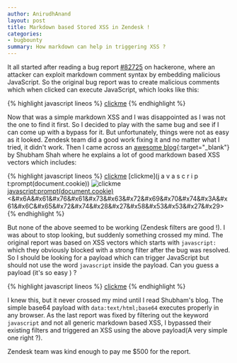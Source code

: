 ```yaml
---
author: AnirudhAnand
layout: post
title: Markdown based Stored XSS in Zendesk !
categories:
- bugbounty
summary: How markdown can help in triggering XSS ?
---
```


It all started after reading a bug report [#82725](https://hackerone.com/reports/82725) on hackerone, where an attacker can exploit markdown comment syntax by embedding malicious JavaScript. So the original bug report was to create malicious comments which when clicked can execute JavaScript, which looks like this:

{% highlight javascript lineos %}
[clickme](javascript:alert(1))
{% endhighlight %}

Now that was a simple markdown XSS and I was disappointed as I was not the one to find it first. So I decided to play with the same bug and see if I can come up with a bypass for it. But unfortunately, things were not as easy as it looked. Zendesk team did a good work fixing it and no matter what I tried, it didn't work. Then I came across an [awesome blog](http://shubh.am/exploiting-markdown-syntax-and-telescope-persistent-xss-through-markdown-cve-2014-5144/){:target="_blank"} by Shubham Shah where he explains a lot of good markdown based XSS vectors which includes:

{% highlight javascript lineos %}
[clickme](javascript:prompt(document.cookie))
[clickme](j    a   v   a   s   c   r   i   p   t:prompt(document.cookie))
![clickme](javascript:prompt(document.cookie))\
<javascript:prompt(document.cookie)>  
<&#x6A&#x61&#x76&#x61&#x73&#x63&#x72&#x69&#x70&#x74&#x3A&#x61&#x6C&#x65&#x72&#x74&#x28&#x27&#x58&#x53&#x53&#x27&#x29>
{% endhighlight %}

But none of the above seemed to be working (Zendesk filters are good !). I was about to stop looking, but suddenly something crossed my mind. The original report was based on XSS vectors which starts with `javascript:` which they obviously blocked with a strong filter after the bug was resolved. So I should be looking for a payload which can trigger JavaScript but should not use the word `javascript` inside the payload. Can you guess a payload (it's so easy ) ?

{% highlight javascript lineos %}
[clickme](data:text/html;base64,PHNjcmlwdD5hbGVydCgnWFNTJyk8L3NjcmlwdD4K)
{% endhighlight %}

I knew this, but it never crossed my mind until I read Shubham's blog. The simple base64 payload with `data:text/html;base64` executes properly in any browser. As the last report was fixed by filtering out the keyword `javascript` and not all generic markdown based XSS, I bypassed their existing filters and triggered an XSS using the above payload(A very simple one right ?).

Zendesk team was kind enough to pay me $500 for the report.